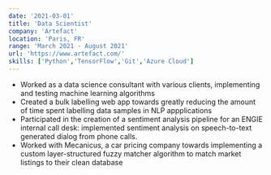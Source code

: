 ```yaml
---
date: '2021-03-01'
title: 'Data Scientist'
company: 'Artefact'
location: 'Paris, FR'
range: 'March 2021 - August 2021'
url: 'https://www.artefact.com/'
skills: ['Python','TensorFlow','Git','Azure Cloud']
---
```


-  Worked as a data science consultant with various clients, implementing and testing machine learning algorithms
-  Created a <a>bulk labelling web app</a> towards greatly reducing the amount of time spent labelling data samples in NLP appplications
-  Participated in the creation of a sentiment analysis pipeline for an ENGIE internal call desk: implemented sentiment analysis on speech-to-text generated dialog from phone calls.
-  Worked with Mecanicus, a car pricing company towards implementing a custom layer-structured fuzzy matcher algorithm to match market listings to their clean database

